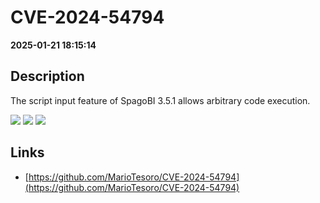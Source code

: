# CVE-2024-54794

**2025-01-21 18:15:14**

## Description
The script input feature of SpagoBI 3.5.1 allows arbitrary code execution.

![](https://img.shields.io/static/v1?label=Score&message=9.1&color=red)
![](https://img.shields.io/static/v1?label=Severity&message=CRITICAL&color=red)
![](https://img.shields.io/static/v1?label=CWE&message=RCE&color=green)

## Links
- [https://github.com/MarioTesoro/CVE-2024-54794](https://github.com/MarioTesoro/CVE-2024-54794)
